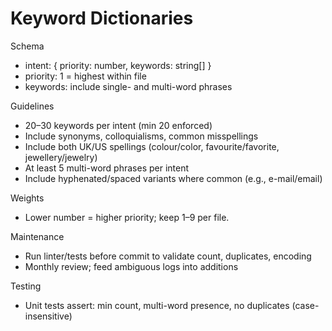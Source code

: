 # Keyword Dictionaries

Schema
- intent: { priority: number, keywords: string[] }
- priority: 1 = highest within file
- keywords: include single- and multi-word phrases

Guidelines
- 20–30 keywords per intent (min 20 enforced)
- Include synonyms, colloquialisms, common misspellings
- Include both UK/US spellings (colour/color, favourite/favorite, jewellery/jewelry)
- At least 5 multi-word phrases per intent
- Include hyphenated/spaced variants where common (e.g., e-mail/email)

Weights
- Lower number = higher priority; keep 1–9 per file.

Maintenance
- Run linter/tests before commit to validate count, duplicates, encoding
- Monthly review; feed ambiguous logs into additions

Testing
- Unit tests assert: min count, multi-word presence, no duplicates (case-insensitive)

